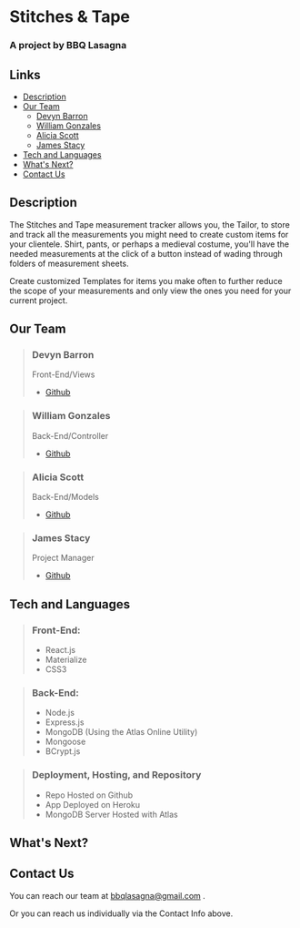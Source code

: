 # Stitches & Tape
### A project by **BBQ Lasagna**

## **Links**
* [Description](#description)
* [Our Team](#our-team)
    * [Devyn Barron](#devyn-barron)
    * [William Gonzales](#william-gonzales)
    * [Alicia Scott](#alicia-scott)
    * [James Stacy](#james-stacy)
* [Tech and Languages](#tech-and-languages)
* [What's Next?](#whats-next)
* [Contact Us](#contact-us)

## **Description**
The Stitches and Tape measurement tracker allows you, the Tailor, to store and track all the measurements you might need to create custom items for your clientele. Shirt, pants, or perhaps a medieval costume, you'll have the needed measurements at the click of a button instead of wading through folders of measurement sheets.

Create customized Templates for items you make often to further reduce the scope of your measurements and only view the ones you need for your current project.

## **Our Team**
> ### Devyn Barron
> Front-End/Views
> * [Github](https://github.com/barrd001)

> ### William Gonzales
> Back-End/Controller
> * [Github](https://github.com/wgonz94)

> ### Alicia Scott
> Back-End/Models
> * [Github](https://github.com/avscott562)

> ### James Stacy
> Project Manager
> * [Github](https://github.com/SirHexxus)

## Tech and Languages
> ### Front-End:
> * React.js
> * Materialize
> * CSS3

> ### Back-End:
> * Node.js
> * Express.js
> * MongoDB (Using the Atlas Online Utility)
> * Mongoose
> * BCrypt.js

> ### Deployment, Hosting, and Repository
> * Repo Hosted on Github
> * App Deployed on Heroku
> * MongoDB Server Hosted with Atlas

## What's Next?


## Contact Us
You can reach our team at bbqlasagna@gmail.com .

Or you can reach us individually via the Contact Info above.